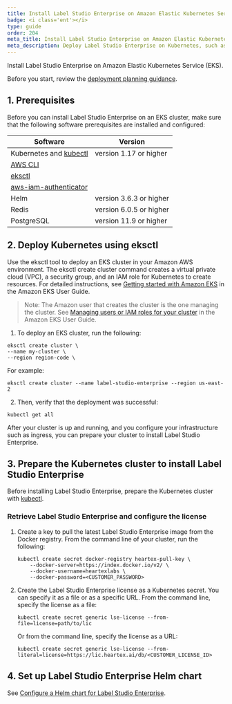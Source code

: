 ```yaml
---
title: Install Label Studio Enterprise on Amazon Elastic Kubernetes Service (EKS)
badge: <i class='ent'></i>
type: guide
order: 204
meta_title: Install Label Studio Enterprise on Amazon Elastic Kubernetes Service (EKS)
meta_description: Deploy Label Studio Enterprise on Kubernetes, such as on Amazon Elastic Container Service for Kubernetes, to create machine learning and data science projects in a scalable containerized environment. 
---
```



Install Label Studio Enterprise on Amazon Elastic Kubernetes Service (EKS).

Before you start, review the [deployment planning guidance](install_enterprise.html).

## 1. Prerequisites

Before you can install Label Studio Enterprise on an EKS cluster, make sure that the following software prerequisites are installed and configured:

| Software | Version |
| --- | --- |
| Kubernetes and [kubectl](https://kubernetes.io/docs/tasks/tools/install-kubectl/) | version 1.17 or higher |
| [AWS CLI](https://docs.aws.amazon.com/eks/latest/userguide/getting-started-console.html) | |
| [eksctl](https://docs.aws.amazon.com/eks/latest/userguide/getting-started-eksctl.html) | | 
| [aws-iam-authenticator](https://docs.aws.amazon.com/eks/latest/userguide/install-aws-iam-authenticator.html) | |
| Helm | version 3.6.3 or higher |
| Redis | version 6.0.5 or higher |
| PostgreSQL | version 11.9 or higher |

## 2. Deploy Kubernetes using eksctl

Use the eksctl tool to deploy an EKS cluster in your Amazon AWS environment. The eksctl create cluster command creates a virtual private cloud (VPC), a security group, and an IAM role for Kubernetes to create resources. For detailed instructions, see [Getting started with Amazon EKS](https://docs.aws.amazon.com/eks/latest/userguide/getting-started-eksctl.html) in the Amazon EKS User Guide. 

> Note: The Amazon user that creates the cluster is the one managing the cluster. See [Managing users or IAM roles for your cluster](https://docs.aws.amazon.com/eks/latest/userguide/add-user-role.html) in the Amazon EKS User Guide.

1. To deploy an EKS cluster, run the following:
```shell
eksctl create cluster \
--name my-cluster \
--region region-code \
```

For example:
```shell
eksctl create cluster --name label-studio-enterprise --region us-east-2
```
2. Then, verify that the deployment was successful:
```shell
kubectl get all
```

After your cluster is up and running, and you configure your infrastructure such as ingress, you can prepare your cluster to install Label Studio Enterprise. 

## 3. Prepare the Kubernetes cluster to install Label Studio Enterprise

Before installing Label Studio Enterprise, prepare the Kubernetes cluster with [kubectl](https://kubernetes.io/docs/reference/kubectl/). 

### Retrieve Label Studio Enterprise and configure the license

1. Create a key to pull the latest Label Studio Enterprise image from the Docker registry. From the command line of your cluster, run the following:
    ```shell
    kubectl create secret docker-registry heartex-pull-key \
        --docker-server=https://index.docker.io/v2/ \
        --docker-username=heartexlabs \
        --docker-password=<CUSTOMER_PASSWORD>
    ```
2. Create the Label Studio Enterprise license as a Kubernetes secret. You can specify it as a file or as a specific URL. 
   From the command line, specify the license as a file:
   ```shell
   kubectl create secret generic lse-license --from-file=license=path/to/lic
   ```
   Or from the command line, specify the license as a URL:
   ```shell
   kubectl create secret generic lse-license --from-literal=license=https://lic.heartex.ai/db/<CUSTOMER_LICENSE_ID>
   ```

## 4. Set up Label Studio Enterprise Helm chart

See [Configure a Helm chart for Label Studio Enterprise](install_enterprise_k8s.html).